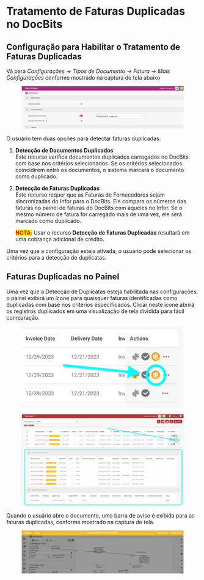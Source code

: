 # Tratamento de Faturas Duplicadas no DocBits

## Configuração para Habilitar o Tratamento de Faturas Duplicadas

Vá para _Configurações → Tipos de Documento → Fatura → Mais Configurações_ conforme mostrado na captura de tela abaixo

<figure><img src="../../../../../.gitbook/assets/duplicate_invoice handling.png" alt=""><figcaption></figcaption></figure>

O usuário tem duas opções para detectar faturas duplicadas:

1. **Detecção de Documentos Duplicados**\
   Este recurso verifica documentos duplicados carregados no DocBits com base nos critérios selecionados. Se os critérios selecionados coincidirem entre os documentos, o sistema marcará o documento como duplicado.
2.  **Detecção de Faturas Duplicadas**\
    Este recurso requer que as Faturas de Fornecedores sejam sincronizadas do Infor para o DocBits. Ele compara os números das faturas no painel de faturas do DocBits com aqueles no Infor. Se o mesmo número de fatura for carregado mais de uma vez, ele será marcado como duplicado.

    <mark style="color:red;">**NOTA**</mark><mark style="color:red;">:</mark> Usar o recurso **Detecção de Faturas Duplicadas** resultará em uma cobrança adicional de crédito.

Uma vez que a configuração esteja ativada, o usuário pode selecionar os critérios para a detecção de duplicatas.

## Faturas Duplicadas no Painel

Uma vez que a Detecção de Duplicatas esteja habilitada nas configurações, o painel exibirá um ícone para quaisquer faturas identificadas como duplicadas com base nos critérios especificados. Clicar neste ícone abrirá os registros duplicados em uma visualização de tela dividida para fácil comparação.

<figure><img src="../../../../../.gitbook/assets/duplicate_invoice handling2.png" alt=""><figcaption></figcaption></figure>

<figure><img src="../../../../../.gitbook/assets/duplicate_invoice handling2b.png" alt=""><figcaption></figcaption></figure>

Quando o usuário abre o documento, uma barra de aviso é exibida para as faturas duplicadas, conforme mostrado na captura de tela.

<figure><img src="../../../../../.gitbook/assets/duplicate_invoice handling3.png" alt=""><figcaption></figcaption></figure>
